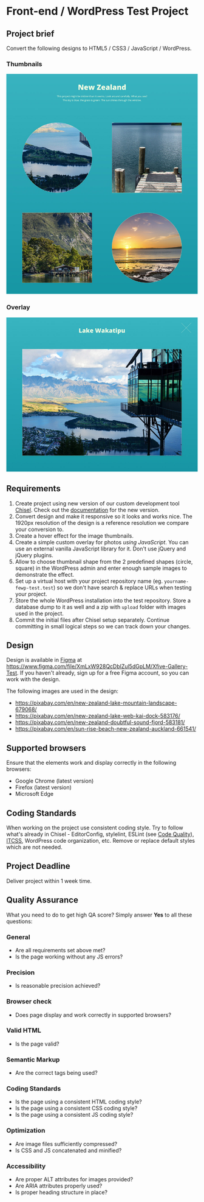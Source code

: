 Front-end / WordPress Test Project
======================

## Project brief
Convert the following designs to HTML5 / CSS3 / JavaScript  / WordPress.

### Thumbnails
![Xfive Gallery Test Thumbnails](xfive-front-end-test-thumbs.jpg)

### Overlay
![Xfive Gallery Test Overlay](xfive-front-end-test-overlay.jpg)

## Requirements
1. Create project using new version of our custom development tool [Chisel](https://github.com/xfiveco/generator-chisel/issues/465). Check out the [documentation](https://rewrite-with-webpack-docs--getchisel.netlify.app/docs) for the new version.
1. Convert design and make it responsive so it looks and works nice. The 1920px resolution of the design is a reference resolution we compare your conversion to.
1. Create a hover effect for the image thumbnails.
1. Create a simple custom overlay for photos *using JavaScript*. You can use an external vanilla JavaScript library for it. Don't use jQuery and jQuery plugins.
1. Allow to choose thumbnail shape from the 2 predefined shapes (circle, square) in the WordPress admin and enter enough sample images to demonstrate the effect.
1. Set up a virtual host with your project repository name (eg. `yourname-fewp-test.test`) so we don't have search & replace URLs when testing your project.
1. Store the whole WordPress installation into the test repository. Store a database dump to it as well and a zip with `upload` folder with images used in the project.
1. Commit the initial files after Chisel setup separately. Continue committing in small logical steps so we can track down your changes.

## Design
Design is available in [Figma](https://www.figma.com/) at https://www.figma.com/file/XmLxW928QcDblZul5dGpLM/Xfive-Gallery-Test. If you haven't already, sign up for a free Figma account, so you can work with the design.

The following images are used in the design:
 -  https://pixabay.com/en/new-zealand-lake-mountain-landscape-679068/
 -  https://pixabay.com/en/new-zealand-lake-web-kai-dock-583176/
 -  https://pixabay.com/en/new-zealand-doubtful-sound-fjord-583181/
 -  https://pixabay.com/en/sun-rise-beach-new-zealand-auckland-661541/

## Supported browsers
Ensure that the elements work and display correctly in the following browsers:

- Google Chrome (latest version)
- Firefox (latest version)
- Microsoft Edge

## Coding Standards
When working on the project use consistent coding style. Try to follow what's already in Chisel - EditorConfig, stylelint, ESLint (see [Code Quality](https://www.getchisel.co/docs/development/code-quality/)), [ITCSS](https://www.getchisel.co/docs/development/itcss/), WordPress code organization, etc. Remove or replace default styles which are not needed.

## Project Deadline
Deliver project within 1 week time.

## Quality Assurance

What you need to do to get high QA score? Simply answer **Yes** to all these questions:

### General

- Are all requirements set above met?
- Is the page working without any JS errors?

### Precision

- Is reasonable precision achieved?

### Browser check

- Does page display and work correctly in supported browsers?

### Valid HTML

- Is the page valid?

### Semantic Markup

- Are the correct tags being used?

### Coding Standards

- Is the page using a consistent HTML coding style?
- Is the page using a consistent CSS coding style?
- Is the page using a consistent JS coding style?

### Optimization

- Are image files sufficiently compressed?
- Is CSS and JS concatenated and minified?

### Accessibility

- Are proper ALT attributes for images provided?
- Are ARIA attributes properly used?
- Is proper heading structure in place?
